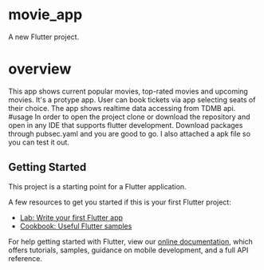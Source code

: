 # movie_app

A new Flutter project.
# overview
This app shows current popular movies, top-rated movies and upcoming movies. It's a protype app. User can book tickets via app selecting seats of their choice. The app shows
realtime data accessing from TDMB api.
#usage
In order to open the project clone or download the repository and open in any IDE that supports flutter development. Download packages through pubsec.yaml and you are good to go.
I also attached a apk file so you can test it out.

## Getting Started

This project is a starting point for a Flutter application.

A few resources to get you started if this is your first Flutter project:

- [Lab: Write your first Flutter app](https://flutter.dev/docs/get-started/codelab)
- [Cookbook: Useful Flutter samples](https://flutter.dev/docs/cookbook)

For help getting started with Flutter, view our
[online documentation](https://flutter.dev/docs), which offers tutorials,
samples, guidance on mobile development, and a full API reference.
